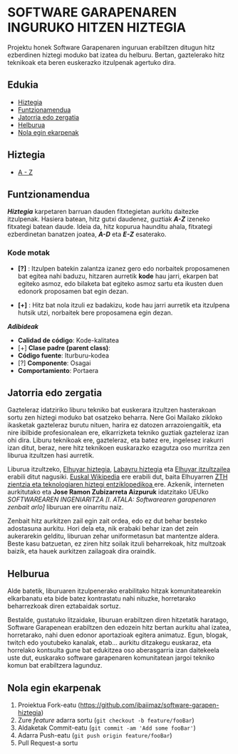 # SOFTWARE GARAPENAREN INGURUKO HITZEN HIZTEGIA

Projektu honek Software Garapenaren inguruan erabiltzen ditugun hitz ezberdinen hiztegi moduko bat izatea du helburu. Bertan, gaztelerako hitz teknikoak eta beren euskerazko itzulpenak agertuko dira. 

## Edukia

- [Hiztegia](#hiztegia)
- [Funtzionamendua](#funtzionamendua)
- [Jatorria edo zergatia](#jatorria-edo-zergatia)
- [Helburua](#helburua)
- [Nola egin ekarpenak](#nola-egin-ekarpenak)

## Hiztegia

* [A - Z](hiztegia/A-Z.md)

## Funtzionamendua

***Hiztegia*** karpetaren barruan dauden fitxtegietan aurkitu daitezke itzulpenak. Hasiera batean, hitz gutxi daudenez, guztiak ***A-Z*** izeneko fitxategi batean daude. Ideia da, hitz kopurua haunditu ahala, fitxategi ezberdinetan banatzen joatea, ***A-D*** eta ***E-Z*** esaterako.

### Kode motak 

* **[?]** : Itzulpen batekin zalantza izanez gero edo norbaitek proposamenen bat egitea nahi baduzu, hitzaren aurretik **kode** hau jarri, ekarpen bat egiteko asmoz, edo bilaketa bat egiteko asmoz sartu eta ikusten duen edonork proposamen bat egin dezan.

* **[+]** : Hitz bat nola itzuli ez badakizu, kode hau jarri aurretik eta itzulpena hutsik utzi, norbaitek bere proposamena egin dezan.

***Adibideak***
* **Calidad de código**: Kode-kalitatea
* [+] **Clase padre (parent class)**:
* **Código fuente**: Iturburu-kodea
* [?] **Componente**: Osagai
* **Comportamiento**: Portaera

## Jatorria edo zergatia

Gazteleraz idatziriko liburu tekniko bat euskerara itzultzen hasterakoan sortu zen hiztegi moduko bat osatzeko beharra. Nere Goi Mailako zikloko ikasketak gazteleraz burutu nituen, harira ez datozen arrazoiengaitik, eta nire ibilbide profesionalean ere, elkarrizketa tekniko guztiak gazteleraz izan ohi dira. Liburu teknikoak ere, gazteleraz, eta batez ere, ingelesez irakurri izan ditut, beraz, nere hitz teknikoen euskarazko ezagutza oso murritza zen liburua itzultzen hasi aurretik.

Liburua itzultzeko, [Elhuyar hiztegia](https://hiztegiak.elhuyar.eus/), [Labayru hiztegia](https://hiztegia.labayru.eus/) eta [Elhuyar itzultzailea](https://itzultzailea.eus/) erabili ditut nagusiki. [Euskal Wikipedia](https://eu.wikipedia.org/) ere erabili dut, baita Elhuyarren [ZTH zientzia eta teknologiaren hiztegi entziklopedikoa
](https://zthiztegia.elhuyar.eus/) ere. Azkenik, interneten aurkitutako eta **Jose Ramon Zubizarreta Aizpuruk** idatzitako UEUko *SOFTWAREAREN
INGENIARITZA [I. ATALA: Softwarearen garapenaren zenbait arlo]* liburuan ere oinarritu naiz.

Zenbait hitz aurkitzen zail egin zait ordea, edo ez dut behar besteko adostasuna aurkitu. Hori dela eta, nik erabaki behar izan det zein aukerarekin gelditu, liburuan zehar uniformetasun bat mantentze aldera. Beste kasu batzuetan, ez ziren hitz soilak itzuli beharrekoak, hitz multzoak baizik, eta hauek aurkitzen zailagoak dira oraindik.

## Helburua

Alde batetik, liburuaren itzulpenerako erabilitako hitzak komunitatearekin elkarbanatu eta bide batez kontrastatu nahi nituzke, horretarako beharrezkoak diren eztabaidak sortuz. 

Bestalde, gustatuko litzaidake, liburuan erabiltzen diren hitzetatik haratago, Software Garapenean erabiltzen den edozein hitz bertan aurkitu ahal izatea, horretarako, nahi duen edonor aportazioak egitera animatuz. Egun, blogak, twitch edo youtubeko kanalak, etab... aurkitu ditzakegu euskaraz, eta horrelako kontsulta gune bat edukitzea oso aberasgarria izan daitekeela uste dut, euskarako software garapenaren komunitatean jargoi tekniko komun bat erabiltzera lagunduz.

## Nola egin ekarpenak

1. Proiektua Fork-eatu (<https://github.com/ibaiimaz/software-garapen-hiztegia>)
2. Zure *feature* adarra sortu (`git checkout -b feature/fooBar`)
3. Aldaketak Commit-eatu (`git commit -am 'Add some fooBar'`)
4. Adarra Push-eatu (`git push origin feature/fooBar`)
5. Pull Request-a sortu 
